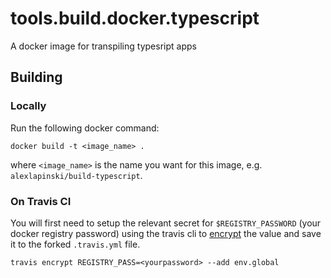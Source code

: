 # tools.build.docker.typescript
A docker image for transpiling typesript apps

## Building
### Locally
Run the following docker command:
```
docker build -t <image_name> .
```
where ```<image_name>``` is the name you want for this image, e.g. ```alexlapinski/build-typescript```.

### On Travis CI
You will first need to setup the relevant secret for ```$REGISTRY_PASSWORD``` (your docker registry password) using the travis cli to [encrypt](https://docs.travis-ci.com/user/encryption-keys/) the value and save it to the forked ```.travis.yml``` file.
```
travis encrypt REGISTRY_PASS=<yourpassword> --add env.global
```
